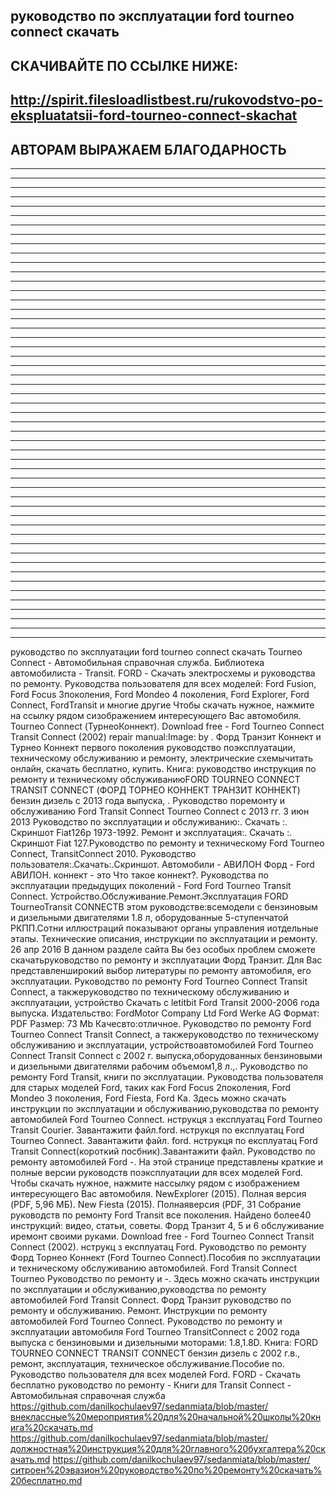 руководство по эксплуатации ford tourneo connect скачать
--------------------------------------------------
СКАЧИВАЙТЕ ПО ССЫЛКЕ НИЖЕ:
--------------------------------------------------
http://spirit.filesloadlistbest.ru/rukovodstvo-po-ekspluatatsii-ford-tourneo-connect-skachat
--------------------------------------------------
АВТОРАМ ВЫРАЖАЕМ БЛАГОДАРНОСТЬ
--------------------------------------------------
--------------------------------------------------
--------------------------------------------------
--------------------------------------------------
--------------------------------------------------
--------------------------------------------------
--------------------------------------------------
--------------------------------------------------
--------------------------------------------------
--------------------------------------------------
--------------------------------------------------
--------------------------------------------------
--------------------------------------------------
--------------------------------------------------
--------------------------------------------------
--------------------------------------------------
--------------------------------------------------
--------------------------------------------------
--------------------------------------------------
--------------------------------------------------
--------------------------------------------------
--------------------------------------------------
--------------------------------------------------
--------------------------------------------------
--------------------------------------------------
--------------------------------------------------
--------------------------------------------------
--------------------------------------------------
--------------------------------------------------
--------------------------------------------------
--------------------------------------------------
--------------------------------------------------
--------------------------------------------------
--------------------------------------------------
--------------------------------------------------
--------------------------------------------------
--------------------------------------------------
--------------------------------------------------
--------------------------------------------------
--------------------------------------------------
--------------------------------------------------
--------------------------------------------------
--------------------------------------------------
--------------------------------------------------
--------------------------------------------------
--------------------------------------------------
--------------------------------------------------
--------------------------------------------------
--------------------------------------------------
--------------------------------------------------
--------------------------------------------------
--------------------------------------------------
руководство по эксплуатации ford tourneo connect скачать Tourneo Connect - Автомобильная справочная служба. Библиотека автомобилиста - Transit. FORD - Скачать электросхемы и руководства по ремонту. Руководства пользователя для всех моделей: Ford Fusion, Ford Focus 3поколения, Ford Mondeo 4 поколения, Ford Explorer, Ford Connect, FordTransit и многие другие  Чтобы скачать нужное, нажмите на ссылку рядом сизображением интересующего Вас автомобиля.  Tourneo Connect (ТурнеоКоннект). Download free - Ford Tourneo Connect  Transit Connect (2002) repair manual:Image: by . Форд Транзит Коннект и Турнео Коннект первого поколения руководство поэксплуатации, техническому обслуживанию и ремонту, электрические схемычитать онлайн, скачать бесплатно, купить. Книга: руководство  инструкция по ремонту и техническому обслуживаниюFORD TOURNEO CONNECT  TRANSIT CONNECT (ФОРД ТОРНЕО КОННЕКТ ТРАНЗИТ КОННЕКТ) бензин  дизель с 2013 года выпуска, . Руководство поремонту и обслуживанию Ford Transit Connect  Tourneo Connect с 2013 гг. 3 июн 2013  Руководство по эксплуатации и обслуживанию:. Скачать :. Cкриншот Fiat126p 1973-1992. Ремонт и эксплуатация:. Скачать :. Cкриншот Fiat 127.Руководство по ремонту и техническому  Ford Tourneo Connect, TransitConnect 2010. Руководство пользователя:.Скачать:.Cкриншот. Автомобили - АВИЛОН Форд - Ford  АВИЛОН. коннект - это Что такое коннект?. Руководства по эксплуатации предыдущих поколений - Ford
Ford Tourneo  Transit Connect. Устройство.Обслуживание.Ремонт.Эксплуатация FORD TourneoTransit CONNECTВ этом руководстве:всемодели с бензиновым и дизельными двигателями 1.8 л, оборудованные 5-ступенчатой РКПП.Сотни иллюстраций показывают органы управления иотдельные этапы. Технические описания, инструкции по эксплуатации и ремонту. 26 апр 2016  В данном разделе сайта Вы без особых проблем сможете скачатьруководство по ремонту и эксплуатации Форд Транзит. Для Вас представленширокий выбор литературы по ремонту автомобиля, его эксплуатации. Руководство по ремонту Ford Tourneo Connect  Transit Connect, а такжеруководство по техническому обслуживанию и эксплуатации, устройство Скачать c letitbit Ford Transit 2000-2006 года выпуска. Издательство: FordMotor Company Ltd  Ford Werke AG Формат: PDF Размер: 73 Mb Качесвто:отличное. Руководство по ремонту Ford Tourneo Connect  Transit Connect, а такжеруководство по техническому обслуживанию и эксплуатации, устройствоавтомобилей Ford Tourneo Connect  Transit Connect с 2002 г. выпуска,оборудованных бензиновыми и дизельными двигателями рабочим объемом1,8 л.,. Руководство по ремонту Ford Transit, книги по эксплуатации. Руководства пользователя для старых моделей Ford, таких как Ford Focus 2поколения, Ford Mondeo 3 поколения, Ford Fiesta, Ford Ka. Здесь можно скачать инструкции по эксплуатации и обслуживанию,руководства по ремонту автомобилей Ford Tourneo Connect. нструкця з експлуатац Ford Tourneo  Transit Courier. Завантажити файл.ford. нструкця по експлуатац Ford Tourneo Connect. Завантажити файл. ford. нструкця по експлуатац Ford Transit Connect(короткий посбник).Завантажити файл. Руководство по ремонту автомобилей Ford -. На этой странице представлены краткие и полные версии руководств поэксплуатации для всех моделей Ford. Чтобы скачать нужное, нажмите нассылку рядом с изображением интересующего Вас автомобиля. NewExplorer (2015). Полная версия (PDF, 5,96 МБ). New Fiesta (2015). Полнаяверсия (PDF, 31
Собрание руководств по ремонту Ford Transit все поколения. Найдено более40 инструкций: видео, статьи, советы. Форд Транзит 4, 5 и 6 обслуживание иремонт своими руками. Download free - Ford Tourneo Connect  Transit Connect (2002). нструкц з експлуатац Ford. Руководство по ремонту Форд Торнео Коннект (Ford Tourneo Connect).Пособия по эксплуатации и техническому обслуживанию автомобилей. Ford Transit Connect Tourneo Руководство по ремонту и  -. Здесь можно скачать инструкции по эксплуатации и обслуживанию,руководства по ремонту автомобилей Ford Transit Connect. Форд Транзит руководство по ремонту и обслуживанию. Ремонт. Инструкции по ремонту автомобилей Ford Tourneo Connect. Руководство по ремонту и эксплуатации автомобиля Ford Tourneo  TransitConnect с 2002 года выпуска с бензиновыми и дизельными моторами: 1.8,1.8D. Книга: FORD TOURNEO CONNECT  TRANSIT CONNECT бензин дизель с 2002 г.в., ремонт, эксплуатация, техническое обслуживание.Пособие по. Руководство пользователя для всех моделей Ford. FORD - Скачать бесплатно руководство по ремонту - Книги для
Transit Connect - Автомобильная справочная служба
https://github.com/danilkochulaev97/sedanmiata/blob/master/внеклассные%20мероприятия%20для%20начальной%20школы%20книга%20скачать.md
https://github.com/danilkochulaev97/sedanmiata/blob/master/должностная%20инструкция%20для%20главного%20бухгалтера%20скачать.md
https://github.com/danilkochulaev97/sedanmiata/blob/master/ситроен%20эвазион%20руководство%20по%20ремонту%20скачать%20бесплатно.md